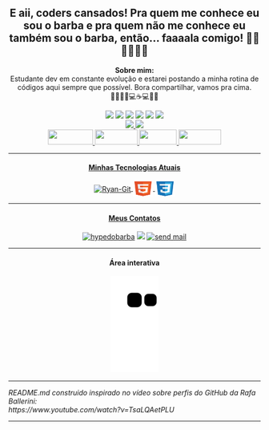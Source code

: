 <h2 align="center">E aii, coders cansados! Pra quem me conhece eu sou o barba e pra quem não me conhece eu também sou o barba, então... faaaala comigo! 🧔🏾🧑🏾‍💻🚀</h2>
  <div class="aboutMe" align="center">
    <p><strong>Sobre mim:</strong><br>
      Estudante dev em constante evolução e estarei postando a minha rotina de códigos aqui sempre que possível. 
      Bora compartilhar, vamos pra cima.<br>
      🧑🏾‍💻🎯💻☕💻✅🔁
    </p>
 </div>
 <div align="center">
  <img src="https://hits.seeyoufarm.com/api/count/incr/badge.svg?url=https%3A%2F%2Fgithub.com%2F{RyanPinheiroBarba}1212%2Fhit-counter">
  <img src="https://img.shields.io/github/followers/RyanPinheiroBarba?label=seguidores&logo=GitHub&style=plastic">
  <img src="https://img.shields.io/github/downloads/RyanPinheiroBarba/RyanPinheiroBarba/total?logo=GitHub&style=plastic">
  <img src="https://img.shields.io/github/languages/count/RyanPinheiroBarba/trybe?logo=Github&style=plastic">
  <img src="https://img.shields.io/github/languages/top/RyanPinheiroBarba/trybe?logo=Github&style=plastic">
  <img src="https://img.shields.io/discord/1026989543884328970?logo=discord&style=plastic"><br>
  <!-- 
      Guardar badges que eu vou estudar
  <img src="https://img.shields.io/badge/adonis%20js-220052?style=for-the-badge&logo=adonisjs&logoColor=white">
  https://img.shields.io/badge/Tailwind_CSS-38B2AC?style=for-the-badge&logo=tailwind-css&logoColor=white
  https://img.shields.io/badge/Vue.js-35495E?style=for-the-badge&logo=vuedotjs&logoColor=4FC08D
  https://img.shields.io/badge/React-20232A?style=for-the-badge&logo=react&logoColor=61DAFB
  https://img.shields.io/badge/.NET-512BD4?style=for-the-badge&logo=dotnet&logoColor=white
  https://img.shields.io/badge/Angular-DD0031?style=for-the-badge&logo=angular&logoColor=white
  https://img.shields.io/badge/Angular-DD0031?style=for-the-badge&logo=angular&logoColor=white
  https://img.shields.io/badge/Express.js-000000?style=for-the-badge&logo=express&logoColor=white
  https://img.shields.io/badge/firebase-ffca28?style=for-the-badge&logo=firebase&logoColor=black
  https://img.shields.io/badge/Jest-C21325?style=for-the-badge&logo=jest&logoColor=white
  https://img.shields.io/badge/jQuery-0769AD?style=for-the-badge&logo=jquery&logoColor=white
  https://img.shields.io/badge/Laravel-FF2D20?style=for-the-badge&logo=laravel&logoColor=white
  https://img.shields.io/badge/nestjs-E0234E?style=for-the-badge&logo=nestjs&logoColor=white
  https://img.shields.io/badge/next.js-000000?style=for-the-badge&logo=nextdotjs&logoColor=white
  https://img.shields.io/badge/Node.js-339933?style=for-the-badge&logo=nodedotjs&logoColor=white
  -->
 </div>
 
<div align="center">
  <a href="https://github.com/RyanPinheiroBarba">
  <img height="160em" src="https://github-readme-stats.vercel.app/api?username=RyanPinheiroBarba&show_icons=true&theme=flag-india&include_all_commits=true&count_private=true">
  <img height="160em" src="https://github-readme-stats.vercel.app/api/top-langs/?username=RyanPinheiroBarba&layout=compact&langs_count=7&theme=flag-india">
  <!-- <img height="100em" src="https://github-readme-streak-stats.herokuapp.com/?user={RyanPinheiroBarba}"> --> 
</div>
  <div align="center">
    <img height="30" width="90" src="https://img.shields.io/badge/Pop!_OS-48B9C7?style=for-the-badge&logo=Pop!_OS&logoColor=white">
    <img height="30" width="85" src="https://img.shields.io/badge/VSCode-0078D4?style=for-the-badge&logo=visual%20studio%20code&logoColor=white">
    <img height="30" width="75"src="https://img.shields.io/badge/Slack-4A154B?style=for-the-badge&logo=slack&logoColor=white">
    <img height="30" width="85" src="https://img.shields.io/badge/Discord-5865F2?style=for-the-badge&logo=discord&logoColor=white"> 
  </div>
<hr size="1" width="100%" align="center">
<div align="center" border="1" bordercolor="orange">
<h4 align="center">Minhas Tecnologias Atuais</h4>
</div>
<div align="center">
  <img align="center"alt="Ryan-Git" height="30" width="70" src="https://git-scm.com/images/logos/downloads/Git-Logo-1788C.png" title="Git">
  <img align="center" alt="Ryan-HTML" height="30" width="40" src="https://raw.githubusercontent.com/devicons/devicon/master/icons/html5/html5-original.svg" title="HTML5">
  <img align="center" alt="Ryan-CSS" height="30" width="40" src="https://raw.githubusercontent.com/devicons/devicon/master/icons/css3/css3-original.svg" title="CSS3">
      <!--
        <img align="center" alt="Ryan-Js" height="30" width="40" src="https://raw.githubusercontent.com/devicons/devicon/master/icons/javascript/javascript-plain.svg" title="Javascript">
      -->
</div>
<hr size="1" width="100%" align="center">
<div>  
<h4 align="center">Meus Contatos</h4>
</div>
<div align="center"> 
  <a href="https://www.instagram.com/hypedobarba/" target="_blank"><img src="https://img.shields.io/badge/-Instagram-%23E4405F?style=for-the-badge&logo=instagram&logoColor=white" target="_blank" title="hypedobarba"></a>
  <a href="https://www.linkedin.com/in/ryan-pinheiro-2a8436223/" target="_blank" title="my linked in"><img src="https://img.shields.io/badge/-LinkedIn-%230077B5?style=for-the-badge&logo=linkedin&logoColor=white" target="_blank"></a> 
  <a href = "mailto:ryanpinheiro1991@gmail.com"><img src="https://img.shields.io/badge/-Gmail-%23333?style=for-the-badge&logo=gmail&logoColor=white" target="_blank" title="send mail"></a>
  <!-- <img max-width="20%" src="https://picrew.me/image_maker/1374338/complete?cd=OFMTqIVpIK" alt="picme"> -->
</div>
<div>
 <!-- <img src="https://assets10.lottiefiles.com/packages/lf20_13mYuqdmso.json"  background="transparent"  speed="0.3"  style="width: 30px; height: 30px;"  loop controls autoplay title="RocketMan"> -->
</div>
<div align="center">
<hr size="1" width="100%" align="center">
<h4 align="center">Área interativa</h4>
<img max-width="100%" src="https://github.com/RyanPinheiroBarba/RyanPinheiroBarba/raw/output/github-contribution-grid-snake.svg" alt="cobrinhaSVG">
</div>
  <hr size="1" width="100%" align="center">
  <cite align="center"> README.md construido inspirado no vídeo sobre perfis do GitHub da Rafa Ballerini: <br>  https://www.youtube.com/watch?v=TsaLQAetPLU</cite>
  <hr size="1" width="100%" align="center">
